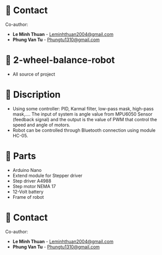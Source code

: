 # 📧 Contact
Co-author:
- **Le Minh Thuan** - [Leminhthuan2004@gmail.com](mailto:Leminhthuan2004@gmail.com)
- **Phung Van Tu** - [Phungtu1310@gmail.com](mailto:Phungtu1310@gmail.com)
# 🤖 2-wheel-balance-robot
- All source of project
# 💾 Discription
- Using some controller: PID, Karmal filter, low-pass mask, high-pass mask,....
The input of system is angle value from MPU6050 Sensor (feedback signal)
and the output is the value of PWM that control the speed and angle of motors.
- Robot can be controlled through Bluetooth connection using module HC-05.
# 🧰 Parts
- Arduino Nano
- Extend module for Stepper driver
- Step driver A4988
- Step motor NEMA 17
- 12-Volt battery
- Frame of robot
# 📧 Contact
Co-author:
- **Le Minh Thuan** - [Leminhthuan2004@gmail.com](mailto:Leminhthuan2004@gmail.com)
- **Phung Van Tu** - [Phungtu1310@gmail.com](mailto:Phungtu1310@gmail.com)
